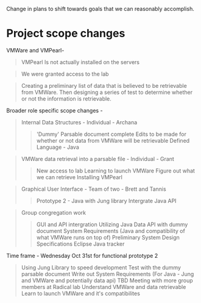 Change in plans to shift towards goals that we can reasonably accomplish.

# Project scope changes #

VMWare and VMPearl-
> VMPearl Is not actually installed on the servers

> We were granted access to the lab

> Creating a preliminary list of data that is believed to be retrievable from VMWare. Then designing a series of test to determine whether or not the information is retrievable.

Broader role specific scope changes -
> Internal Data Structures - Individual - Archana
> > 'Dummy' Parsable document complete
> > Edits to be made for whether or not data from VMWare will be retrievable
> > Defined Language - Java



> VMWare data retrieval into a parsable file - Individual - Grant
> > New access to lab
> > Learning to launch VMWare
> > Figure out what we can retrieve
> > Installing VMPearl


> Graphical User Interface - Team of two - Brett and Tannis
> > Prototype 2 - Java with Jung library
> > Intergrate Java API



> Group congregation work
> > GUI and API intergration
> > Utilizing Java Data API with dummy document
> > System Requirements (Java and compatibility of what VMWare runs on top of)
> > Preliminary System Design Specifications
> > Eclipse Java tracker

Time frame -
Wednesday Oct 31st for functional prototype 2

> Using Jung Library to speed development
> Test with the dummy parsable document
> Write out System Requirements (For Java - Jung and VMWare and potentially data api)
TBD Meeting with more group members at Radical lab
> Understand VMWare and data retrievable
> Learn to launch VMWare and it's compatibilites